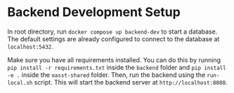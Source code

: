 # Backend Development Setup

In root directory, run `docker compose up backend-dev` to start a database. The default settings are already configured to connect to the database at `localhost:5432`.

Make sure you have all requirements installed. You can do this by running `pip install -r requirements.txt` inside the `backend` folder and `pip install -e .` inside the `oasst-shared` folder.
Then, run the backend using the `run-local.sh` script. This will start the backend server at `http://localhost:8080`.
